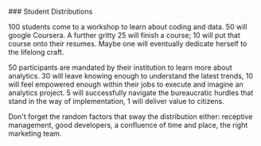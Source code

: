 ### Student Distributions 

100 students come to a workshop to learn about coding and data. 50 will google Coursera. A further gritty 25 will finish a course; 10 will put that course onto their resumes. Maybe one will eventually dedicate herself to the lifelong craft. 

50 participants are mandated by their institution to learn more about analytics. 30 will leave knowing enough to understand the latest trends,
10 will feel empowered enough within their jobs to execute and imagine an analytics project. 5 will successfully navigate the bureaucratic hurdles that stand in the way of implementation, 1 will deliver value to citizens. 

Don't forget the random factors that sway the distribution either: receptive management, good developers, a confluence of time and place, the right marketing team. 




